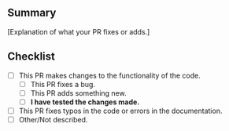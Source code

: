 <!-- Thanks for taking the time to submit a pull request.
It will be reviewed as soon as possible. -->

## Summary

[Explanation of what your PR fixes or adds.]

## Checklist
<!-- Put an x inside [ ] to check it: [x] -->

- [ ] This PR makes changes to the functionality of the code.
  - [ ] This PR fixes a bug.
  - [ ] This PR adds something new.
  - [ ] **I have tested the changes made.**

- [ ] This PR fixes typos in the code or errors in the documentation.
- [ ] Other/Not described.